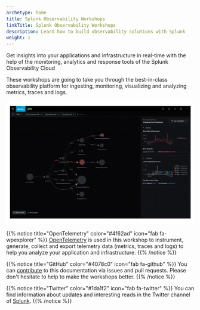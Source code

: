 ```yaml
---
archetype: home
title: Splunk Observability Workshops
linkTitle: Splunk Observability Workshops
description: Learn how to build observability solutions with Splunk
weight: 1
---
```


Get insights into your applications and infrastructure in real-time with the help of the monitoring, analytics and response tools of the Splunk Observability Cloud

These workshops are going to take you through the best-in-class observability platform for ingesting, monitoring, visualizing and analyzing metrics, traces and logs.

![gif](images/observability-hero-dashboard.gif)

{{% notice title="OpenTelemetry" color="#4f62ad" icon="fab fa-wpexplorer" %}}
[OpenTelemetry](https://opentelemetry.io) is used in this workshop to instrument, generate, collect and export telemetry data (metrics, traces and logs) to help you analyze your application and infrastructure.
{{% /notice %}}

{{% notice title="GitHub" color="#4078c0" icon="fab fa-github" %}}
You can [contribute](https://github.com/splunk/observability-workshop) to this documentation via issues and pull requests. Please don't hesitate to help to make the workshops better.
{{% /notice %}}

{{% notice title="Twitter" color="#1da1f2" icon="fab fa-twitter" %}}
You can find information about updates and interesting reads in the Twitter channel of [Splunk](https://twitter.com/splunk).
{{% /notice %}}
